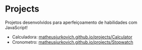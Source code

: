 # Projects

Projetos desenvolvidos para aperfeiçoamento de habilidades com JavaScript!
- Calculadora: [matheusjurkovich.github.io/projects/Calculator](https://matheusjurkovich.github.io/Projects/Calculator/)
- Cronometro: [matheusjurkovich.github.io/projects/Stopwatch](https://matheusjurkovich.github.io/Projects/Stopwatch/)
